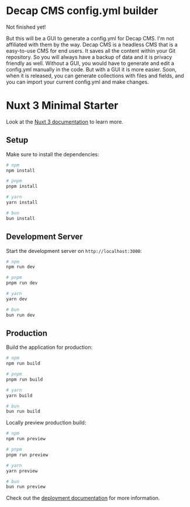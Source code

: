 # Decap CMS config.yml builder
Not finished yet!

But this will be a GUI to generate a config.yml for Decap CMS. I'm not affiliated with them by the way. Decap CMS is a headless CMS that is a easy-to-use CMS for end users. It saves all the content within your Git repository. So you will always have a backup of data and it is privacy friendly as well. Without a GUI, you would have to generate and edit a config.yml manually in the code. But with a GUI it is more easier. Soon, when it is released, you can generate collections with files and fields, and you can import your current config.yml and make changes.

# Nuxt 3 Minimal Starter

Look at the [Nuxt 3 documentation](https://nuxt.com/docs/getting-started/introduction) to learn more.

## Setup

Make sure to install the dependencies:

```bash
# npm
npm install

# pnpm
pnpm install

# yarn
yarn install

# bun
bun install
```

## Development Server

Start the development server on `http://localhost:3000`:

```bash
# npm
npm run dev

# pnpm
pnpm run dev

# yarn
yarn dev

# bun
bun run dev
```

## Production

Build the application for production:

```bash
# npm
npm run build

# pnpm
pnpm run build

# yarn
yarn build

# bun
bun run build
```

Locally preview production build:

```bash
# npm
npm run preview

# pnpm
pnpm run preview

# yarn
yarn preview

# bun
bun run preview
```

Check out the [deployment documentation](https://nuxt.com/docs/getting-started/deployment) for more information.
